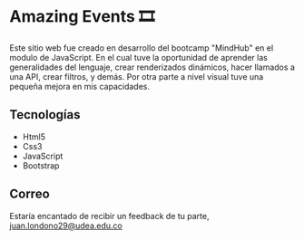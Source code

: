 <h1>Amazing Events 🎞</h1>
<p>Este sitio web fue creado en desarrollo del bootcamp "MindHub" en el modulo de JavaScript.
En el cual tuve la oportunidad de aprender las generalidades del lenguaje, crear renderizados dinámicos, hacer llamados a una API, crear filtros, y demás.
Por otra parte a nivel visual tuve una pequeña mejora en mis capacidades.
</p>


<h2>Tecnologías</h2>
<ul>
    <li>Html5</li>
    <li>Css3</li>
 <li>JavaScript</li>
    <li>Bootstrap</li>
  
</ul>




 
 <h2>Correo</h2>
 <p>Estaría encantado de recibir un feedback de tu parte,  <a href="mailto:juan.londono29@udea.edu.co">juan.londono29@udea.edu.co</a></p>



